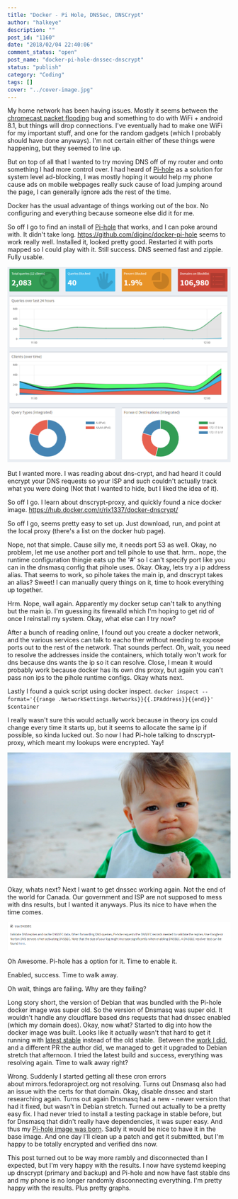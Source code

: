```yaml
---
title: "Docker - Pi Hole, DNSSec, DNSCrypt"
author: "halkeye"
description: ""
post_id: "1160"
date: "2018/02/04 22:40:06"
comment_status: "open"
post_name: "docker-pi-hole-dnssec-dnscrypt"
status: "publish"
category: "Coding"
tags: []
cover: "../cover-image.jpg"
---
```


My home network has been having issues. Mostly it seems between the [chromecast packet flooding](https://www.engadget.com/2018/01/16/google-chromecast-messing-wifi-connections/) bug and something to do with WiFi + android 8.1, but things will drop connections. I've eventually had to make one WiFi for my important stuff, and one for the random gadgets (which I probably should have done anyways). I'm not certain either of these things were happening, but they seemed to line up.

But on top of all that I wanted to try moving DNS off of my router and onto something I had more control over. I had heard of [Pi-hole](https://pi-hole.net/) as a solution for system level ad-blocking, I was mostly hoping it would help my phone cause ads on mobile webpages really suck cause of load jumping around the page, I can generally ignore ads the rest of the time.

Docker has the usual advantage of things working out of the box. No configuring and everything because someone else did it for me.

So off I go to find an install of [Pi-hole](https://pi-hole.net/) that works, and I can poke around with. It didn't take long. https://github.com/diginc/docker-pi-hole seems to work really well. Installed it, looked pretty good. Restarted it with ports mapped so I could play with it. Still success. DNS seemed fast and zippie. Fully usable.

![pihole](pihole.png)

But I wanted more. I was reading about dns-crypt, and had heard it could encrypt your DNS requests so your ISP and such couldn't actually track what you were doing (Not that I wanted to hide, but I liked the idea of it).

So off I go. I learn about dnscrypt-proxy, and quickly found a nice docker image. https://hub.docker.com/r/rix1337/docker-dnscrypt/

So off I go, seems pretty easy to set up. Just download, run, and point at the local proxy (there's a list on the docker hub page).

Nope, not that simple. Cause silly me, it needs port 53 as well. Okay, no problem, let me use another port and tell pihole to use that. hrm.. nope, the runtime configuration thingie eats up the '#' so I can't specify port like you can in the dnsmasq config that pihole uses. Okay. Okay, lets try a ip address alias. That seems to work, so pihole takes the main ip, and dnscrypt takes an alias? Sweet! I can manually query things on it, time to hook everything up together.

Hrm. Nope, wall again. Apparently my docker setup can't talk to anything but the main ip. I'm guessing its firewalld which I'm hoping to get rid of once I reinstall my system. Okay, what else can I try now?

After a bunch of reading online, I found out you create a docker network, and the various services can talk to eacho ther without needing to expose ports out to the rest of the network. That sounds perfect. Oh, wait, you need to resolve the addresses inside the containers, which totally won't work for dns because dns wants the ip so it can resolve. Close, I mean it would probably work because docker has its own dns proxy, but again you can't pass non ips to the pihole runtime configs. Okay whats next.

Lastly I found a quick script using docker inspect. `docker inspect --format='{{range .NetworkSettings.Networks}}{{.IPAddress}}{{end}}' $container`

I really wasn't sure this would actually work because in theory ips could change every time it starts up, but it seems to allocate the same ip if possible, so kinda lucked out. So now I had Pi-hole talking to dnscrypt-proxy, which meant my lookups were encrypted. Yay!

![](success.jpg)

Okay, whats next? Next I want to get dnssec working again. Not the end of the world for Canada. Our government and ISP are not supposed to mess with dns results, but I wanted it anyways. Plus its nice to have when the time comes.

![](dnssec.png)

Oh Awesome. Pi-hole has a option for it. Time to enable it.

Enabled, success. Time to walk away.

Oh wait, things are failing. Why are they failing?

Long story short, the version of Debian that was bundled with the Pi-hole docker image was super old. So the version of Dnsmasq was super old. It wouldn't handle any cloudflare based dns requests that had dnssec enabled (which my domain does). Okay, now what? Started to dig into how the docker image was built. Looks like it actually wasn't that hard to get it running with [latest stable](https://github.com/diginc/docker-pi-hole/pull/221) instead of the old stable.  Between the [work I did](https://github.com/diginc/docker-pi-hole/pull/221), and a different PR the author did, we managed to get it upgraded to Debian stretch that afternoon. I tried the latest build and success, everything was resolving again. Time to walk away right?

Wrong. Suddenly I started getting all these cron errors about mirrors.fedoraproject.org not resolving. Turns out Dnsmasq also had an issue with the certs for that domain. Okay, disable dnssec and start researching again. Turns out again Dnsmasq had a new - newer version that had it fixed, but wasn't in Debian stretch. Turned out actually to be a pretty easy fix. I had never tried to install a testing package in stable before, but for Dnsmasq that didn't really have dependencies, it was super easy. And thus my [Pi-hole image was born](https://github.com/halkeye/docker-pi-hole/blob/master/Dockerfile). Sadly it would be nice to have it in the base image. And one day I'll clean up a patch and get it submitted, but I'm happy to be totally encrypted and verified dns now.

This post turned out to be way more rambly and disconnected than I expected, but I'm very happy with the results. I now have systemd keeping up dnscrypt (primary and backup) and Pi-hole and now have fast stable dns and my phone is no longer randomly disconnecting everything. I'm pretty happy with the results. Plus pretty graphs.
